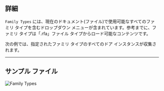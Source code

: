 ## 詳細
`Family Types` には、現在のドキュメント(ファイル)で使用可能なすべてのファミリ タイプを含むドロップダウン メニューが含まれています。参考までに、ファミリ タイプは「.rfa」ファイル タイプからロード可能なコンテンツです。

次の例では、指定されたファミリ タイプのすべてのドア インスタンスが収集されます。
___
## サンプル ファイル

![Family Types](./DSRevitNodesUI.FamilyTypes_img.jpg)
